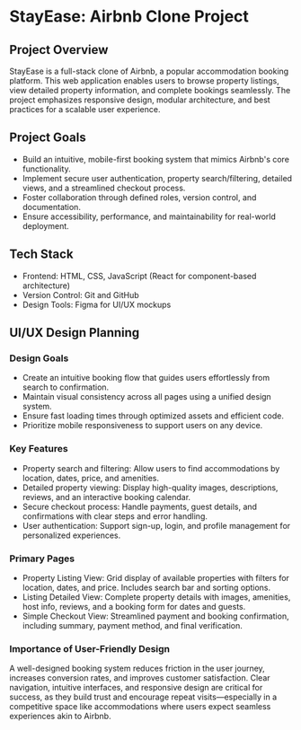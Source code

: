 # StayEase: Airbnb Clone Project

## Project Overview

StayEase is a full-stack clone of Airbnb, a popular accommodation booking platform. This web application enables users to browse property listings, view detailed property information, and complete bookings seamlessly. The project emphasizes responsive design, modular architecture, and best practices for a scalable user experience.

## Project Goals

- Build an intuitive, mobile-first booking system that mimics Airbnb's core functionality.
- Implement secure user authentication, property search/filtering, detailed views, and a streamlined checkout process.
- Foster collaboration through defined roles, version control, and documentation.
- Ensure accessibility, performance, and maintainability for real-world deployment.

## Tech Stack

- Frontend: HTML, CSS, JavaScript (React for component-based architecture)
- Version Control: Git and GitHub
- Design Tools: Figma for UI/UX mockups

## UI/UX Design Planning

### Design Goals

- Create an intuitive booking flow that guides users effortlessly from search to confirmation.
- Maintain visual consistency across all pages using a unified design system.
- Ensure fast loading times through optimized assets and efficient code.
- Prioritize mobile responsiveness to support users on any device.

### Key Features

- Property search and filtering: Allow users to find accommodations by location, dates, price, and amenities.
- Detailed property viewing: Display high-quality images, descriptions, reviews, and an interactive booking calendar.
- Secure checkout process: Handle payments, guest details, and confirmations with clear steps and error handling.
- User authentication: Support sign-up, login, and profile management for personalized experiences.

### Primary Pages

- Property Listing View: Grid display of available properties with filters for location, dates, and price. Includes search bar and sorting options.
- Listing Detailed View: Complete property details with images, amenities, host info, reviews, and a booking form for dates and guests.
- Simple Checkout View: Streamlined payment and booking confirmation, including summary, payment method, and final verification.

### Importance of User-Friendly Design

A well-designed booking system reduces friction in the user journey, increases conversion rates, and improves customer satisfaction. Clear navigation, intuitive interfaces, and responsive design are critical for success, as they build trust and encourage repeat visits—especially in a competitive space like accommodations where users expect seamless experiences akin to Airbnb.
